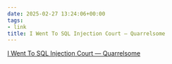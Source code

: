 ```yaml
---
date: 2025-02-27 13:24:06+00:00
tags:
- link
title: I Went To SQL Injection Court — Quarrelsome
---
```


[I Went To SQL Injection Court — Quarrelsome](https://sockpuppet.org/blog/2025/02/09/fixing-illinois-foia/)